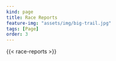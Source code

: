 ```yaml
---
kind: page
title: Race Reports
feature-img: "assets/img/big-trail.jpg"
tags: [Page]
order: 3
---
```


{{< race-reports >}}